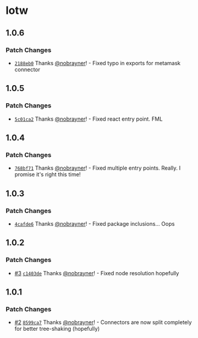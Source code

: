 # lotw

## 1.0.6

### Patch Changes

- [`2188eb0`](https://github.com/nextchapterstudio/lotw/commit/2188eb0688a10fbb1c3ae156e65cbefee322f177) Thanks [@nobrayner](https://github.com/nobrayner)! - Fixed typo in exports for metamask connector

## 1.0.5

### Patch Changes

- [`5c01ca2`](https://github.com/nextchapterstudio/lotw/commit/5c01ca2a28abaa6105d7670b5b62844c197074c6) Thanks [@nobrayner](https://github.com/nobrayner)! - Fixed react entry point. FML

## 1.0.4

### Patch Changes

- [`768bf71`](https://github.com/nextchapterstudio/lotw/commit/768bf71fcf5348e4d85c2a342ac5483e738770b6) Thanks [@nobrayner](https://github.com/nobrayner)! - Fixed multiple entry points. Really. I promise it's right this time!

## 1.0.3

### Patch Changes

- [`4cafde6`](https://github.com/nextchapterstudio/lotw/commit/4cafde64cefa2191442cba07f9897cc170e0ccde) Thanks [@nobrayner](https://github.com/nobrayner)! - Fixed package inclusions... Oops

## 1.0.2

### Patch Changes

- [#3](https://github.com/nextchapterstudio/lotw/pull/3) [`c1403de`](https://github.com/nextchapterstudio/lotw/commit/c1403de890e05a8321baf1b0611982327d0c1407) Thanks [@nobrayner](https://github.com/nobrayner)! - Fixed node resolution hopefully

## 1.0.1

### Patch Changes

- [#2](https://github.com/nextchapterstudio/lotw/pull/2) [`8599ca7`](https://github.com/nextchapterstudio/lotw/commit/8599ca73e3ce68a7491e30636d553564bd052f67) Thanks [@nobrayner](https://github.com/nobrayner)! - Connectors are now split completely for better tree-shaking (hopefully)
